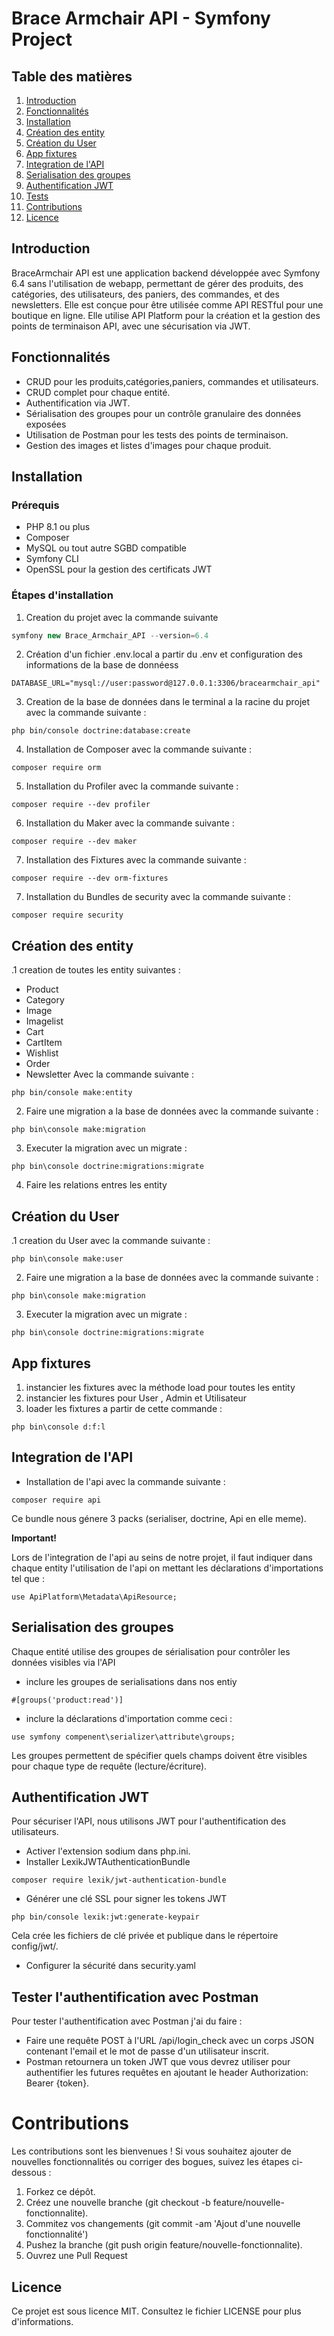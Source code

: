 # Brace Armchair API - Symfony Project 
## Table des matières
1. [Introduction]()
2. [Fonctionnalités]()
3. [Installation]()
4. [Création des entity]()
5. [Création du User]()
5. [App fixtures]()
5. [Integration de l'API]()
5. [Serialisation des groupes]()
5. [Authentification JWT]()
6. [Tests]()
7. [Contributions]()
8. [Licence]()
## Introduction 
BraceArmchair API est une application backend développée avec Symfony 6.4 sans l'utilisation de webapp, permettant de gérer des produits, des catégories, des utilisateurs, des paniers, des commandes, et des newsletters. Elle est conçue pour être utilisée comme API RESTful pour une boutique en ligne. Elle utilise API Platform pour la création et la gestion des points de terminaison API, avec une sécurisation via JWT.
## Fonctionnalités
+ CRUD pour les produits,catégories,paniers, commandes et utilisateurs.
+ CRUD complet pour chaque entité.
+ Authentification via JWT.
+ Sérialisation des groupes pour un contrôle granulaire des données exposées
+ Utilisation de Postman pour les tests des points de terminaison.
+ Gestion des images et listes d'images pour chaque produit.
## Installation
### Prérequis
+ PHP 8.1 ou plus 
+ Composer 
+ MySQL ou tout autre SGBD compatible 
+ Symfony CLI 
+ OpenSSL pour la gestion des certificats JWT 
### Étapes d'installation
1. Creation du projet avec la commande suivante 
```php
symfony new Brace_Armchair_API --version=6.4 
```
2. Création d'un fichier .env.local a partir du .env et configuration des informations de la base de donnéess 
```
DATABASE_URL="mysql://user:password@127.0.0.1:3306/bracearmchair_api"
```
3. Creation de la base de données dans le terminal a la racine du projet avec la commande suivante : 
```
php bin/console doctrine:database:create
```
4. Installation de Composer avec la commande suivante : 
```
composer require orm 
```
5.  Installation du Profiler avec la commande suivante :
```
composer require --dev profiler
````
6. Installation du Maker avec la commande suivante :
```
composer require --dev maker
````
7. Installation des Fixtures avec la commande suivante :
```
composer require --dev orm-fixtures
````
7. Installation du Bundles de security avec la commande suivante :
```
composer require security
````
## Création des entity
.1 creation de toutes les entity suivantes : 
+ Product 
+ Category 
+ Image 
+ Imagelist 
+ Cart
+ CartItem
+ Wishlist 
+ Order 
+ Newsletter 
Avec la commande suivante : 
``` 
php bin/console make:entity 
```
2. Faire une migration a la base de données avec la commande suivante : 
``` 
php bin\console make:migration
```
3. Executer la migration avec un migrate : 
``` 
php bin\console doctrine:migrations:migrate 
```
4. Faire les relations entres les entity 
## Création du User 
.1 creation du User avec la commande suivante : 
```
php bin\console make:user
```
2. Faire une migration a la base de données avec la commande suivante : 
``` 
php bin\console make:migration
```
3. Executer la migration avec un migrate : 
``` 
php bin\console doctrine:migrations:migrate 
```
## App fixtures 
1. instancier les fixtures avec la méthode load pour toutes les entity 
2. instancier les fixtures pour User , Admin et Utilisateur 
3. loader les fixtures a partir de cette commande : 
```
php bin\console d:f:l 
```
## Integration de l'API
+ Installation de l'api avec la commande suivante : 
````
composer require api
````
Ce bundle nous génere 3 packs (serialiser, doctrine, Api en elle meme).

**Important!** 

Lors de l'integration de l'api au seins de notre projet, il faut indiquer dans chaque entity l'utilisation de l'api on mettant les déclarations d'importations tel que : 
````
use ApiPlatform\Metadata\ApiResource;
````
## Serialisation des groupes 
Chaque entité utilise des groupes de sérialisation pour contrôler les données visibles via l'API
+ inclure les groupes de serialisations dans nos entiy
````
#[groups('product:read')]
````
+ inclure la déclarations d'importation comme ceci : 
````
use symfony compenent\serializer\attribute\groups;
````
Les groupes permettent de spécifier quels champs doivent être visibles pour chaque type de requête (lecture/écriture).
## Authentification JWT
Pour sécuriser l'API, nous utilisons JWT pour l'authentification des utilisateurs.
+ Activer l'extension sodium dans php.ini.
+ Installer LexikJWTAuthenticationBundle 
````
composer require lexik/jwt-authentication-bundle
````
+ Générer une clé SSL pour signer les tokens JWT 
````
php bin/console lexik:jwt:generate-keypair
````
Cela crée les fichiers de clé privée et publique dans le répertoire config/jwt/. 
+ Configurer la sécurité dans security.yaml 

## Tester l'authentification avec Postman
Pour tester l'authentification avec Postman j'ai du faire : 
+ Faire une requête POST à l'URL /api/login_check avec un corps JSON contenant l'email et le mot de passe d'un utilisateur inscrit.
+ Postman retournera un token JWT que vous devrez utiliser pour authentifier les futures requêtes en ajoutant le header Authorization: Bearer {token}.
# Contributions 
Les contributions sont les bienvenues ! Si vous souhaitez ajouter de nouvelles fonctionnalités ou corriger des bogues, suivez les étapes ci-dessous : 
1. Forkez ce dépôt.
2. Créez une nouvelle branche (git checkout -b feature/nouvelle-fonctionnalite).
3. Commitez vos changements (git commit -am 'Ajout d'une nouvelle fonctionnalité')
4. Pushez la branche (git push origin feature/nouvelle-fonctionnalite).
5. Ouvrez une Pull Request
## Licence 
Ce projet est sous licence MIT. Consultez le fichier LICENSE pour plus d'informations. 

